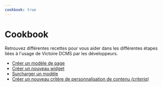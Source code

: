 ```yaml
---
cookbook: true
---
```


# Cookbook

Retrouvez différentes recettes pour vous aider dans les différentes étapes liées à l'usage de Victoire DCMS par les développeurs.


- [Créer un modèle de page](how-to-create-template)
- [Créer un nouveau widget](widget-creation)
- [Surcharger un modèle](override-layout)
- [Créer un nouveau critère de personnalisation de contenu _(criteria)_](play-with-criterias)

